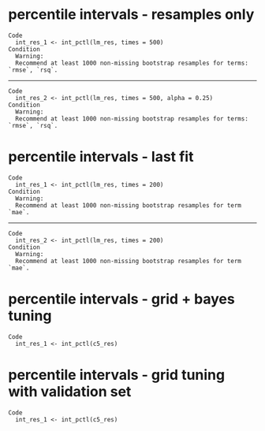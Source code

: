 # percentile intervals - resamples only

    Code
      int_res_1 <- int_pctl(lm_res, times = 500)
    Condition
      Warning:
      Recommend at least 1000 non-missing bootstrap resamples for terms: `rmse`, `rsq`.

---

    Code
      int_res_2 <- int_pctl(lm_res, times = 500, alpha = 0.25)
    Condition
      Warning:
      Recommend at least 1000 non-missing bootstrap resamples for terms: `rmse`, `rsq`.

# percentile intervals - last fit

    Code
      int_res_1 <- int_pctl(lm_res, times = 200)
    Condition
      Warning:
      Recommend at least 1000 non-missing bootstrap resamples for term `mae`.

---

    Code
      int_res_2 <- int_pctl(lm_res, times = 200)
    Condition
      Warning:
      Recommend at least 1000 non-missing bootstrap resamples for term `mae`.

# percentile intervals - grid + bayes tuning

    Code
      int_res_1 <- int_pctl(c5_res)

# percentile intervals - grid tuning with validation set

    Code
      int_res_1 <- int_pctl(c5_res)

